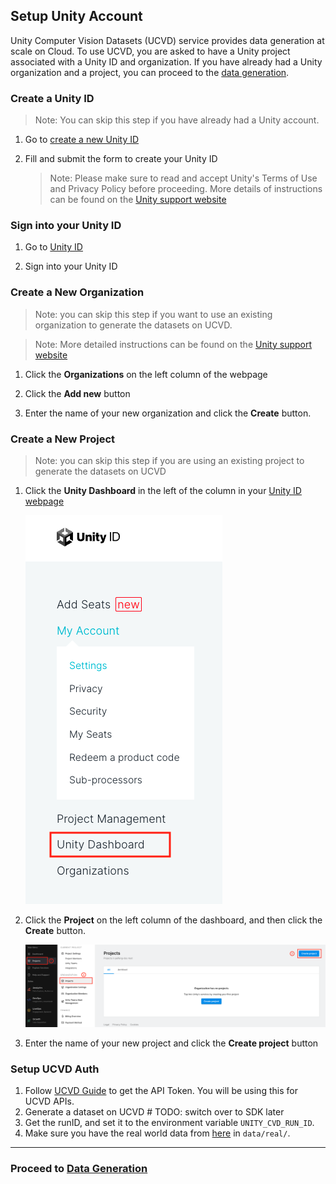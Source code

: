 ## Setup Unity Account

Unity Computer Vision Datasets (UCVD) service provides data generation at scale on Cloud. To use UCVD, you are asked to have a Unity project associated with a Unity ID and organization. If you have already had a Unity organization and a project, you can proceed to the [data generation](dataset-generation-and-configuration.md).

### Create a Unity ID

> Note: You can skip this step if you have already had a Unity account.

1. Go to [create a new Unity ID](https://id.unity.com/account/new)

1. Fill and submit the form to create your Unity ID

	> Note: Please make sure to read and accept Unity's Terms of Use and Privacy Policy before proceeding. More details of instructions can be found on the [Unity support website](https://support.unity.com/hc/en-us/articles/208626336-How-do-I-create-a-Unity-ID-account-)

### Sign into your Unity ID

1. Go to [Unity ID](https://id.unity.com)

1. Sign into your Unity ID

### Create a New Organization

> Note: you can skip this step if you want to use an existing organization to generate the datasets on UCVD.

> Note: More detailed instructions can be found on the [Unity support website](https://support.unity.com/hc/en-us/articles/208592876-How-do-I-create-a-new-Organization-)

1. Click the **Organizations** on the left column of the webpage

1. Click the **Add new** button

1. Enter the name of your new organization and click the **Create** button.

### Create a New Project

> Note: you can skip this step if you are using an existing project to generate the datasets on UCVD

1. Click the **Unity Dashboard** in the left of the column in your [Unity ID webpage](https://id.unity.com)

	![](images/navigate-to-dashboard.png)

1. Click the **Project** on the left column of the dashboard, and then click the **Create** button.

	![](images/create-project.png)

1. Enter the name of your new project and click the **Create project** button

### Setup UCVD Auth
   1. Follow [UCVD Guide](http://doesnot-exist-yet.com) to get the API Token. You will be using this for UCVD APIs.
   2. Generate a dataset on UCVD # TODO: switch over to SDK later
   3. Get the runID, and set it to the environment variable `UNITY_CVD_RUN_ID`.
   4. Make sure you have the real world data from [here]() in `data/real/`.

---

### Proceed to [Data Generation](dataset-generation-and-configuration.md)
